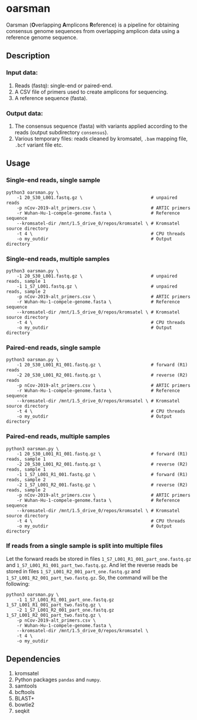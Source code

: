 # oarsman

Oarsman (**O**verlapping **A**mplicons **R**eference) is a pipeline for obtaining consensus genome sequences from overlapping amplicon data using a reference genome sequence.

## Description

### Input data:

1. Reads (fastq): single-end or paired-end.
2. A CSV file of primers used to create amplicons for sequencing.
3. A reference sequence (fasta).

### Output data:

1. The consensus sequence (fasta) with variants applied according to the reads (output subdirectory `consensus`).
2. Various temporary files: reads cleaned by kromsatel, `.bam` mapping file, `.bcf` variant file etc.


## Usage

### Single-end reads, single sample

```
python3 oarsman.py \
    -1 20_S30_L001.fastq.gz \                          # unpaired reads
    -p nCov-2019-alt_primers.csv \                     # ARTIC primers
    -r Wuhan-Hu-1-compele-genome.fasta \               # Reference sequence
    --kromsatel-dir /mnt/1.5_drive_0/repos/kromsatel \ # Kromsatel source directory
    -t 4 \                                             # CPU threads
    -o my_outdir                                       # Output directory
```

### Single-end reads, multiple samples

```
python3 oarsman.py \
    -1 20_S30_L001.fastq.gz \                          # unpaired reads, sample 1
    -1 1_S7_L001.fastq.gz \                            # unpaired reads, sample 2
    -p nCov-2019-alt_primers.csv \                     # ARTIC primers
    -r Wuhan-Hu-1-compele-genome.fasta \               # Reference sequence
    --kromsatel-dir /mnt/1.5_drive_0/repos/kromsatel \ # Kromsatel source directory
    -t 4 \                                             # CPU threads
    -o my_outdir                                       # Output directory
```

### Paired-end reads, single sample

```
python3 oarsman.py \
    -1 20_S30_L001_R1_001.fastq.gz \                   # forward (R1) reads
    -2 20_S30_L001_R2_001.fastq.gz \                   # reverse (R2) reads
    -p nCov-2019-alt_primers.csv \                     # ARTIC primers
    -r Wuhan-Hu-1-compele-genome.fasta \               # Reference sequence
    --kromsatel-dir /mnt/1.5_drive_0/repos/kromsatel \ # Kromsatel source directory
    -t 4 \                                             # CPU threads
    -o my_outdir                                       # Output directory
```

### Paired-end reads, multiple samples

```
python3 oarsman.py \
    -1 20_S30_L001_R1_001.fastq.gz \                   # forward (R1) reads, sample 1
    -2 20_S30_L001_R2_001.fastq.gz \                   # reverse (R2) reads, sample 1
    -1 1_S7_L001_R1_001.fastq.gz \                     # forward (R1) reads, sample 2
    -2 1_S7_L001_R2_001.fastq.gz \                     # reverse (R2) reads, sample 2
    -p nCov-2019-alt_primers.csv \                     # ARTIC primers
    -r Wuhan-Hu-1-compele-genome.fasta \               # Reference sequence
    --kromsatel-dir /mnt/1.5_drive_0/repos/kromsatel \ # Kromsatel source directory
    -t 4 \                                             # CPU threads
    -o my_outdir                                       # Output directory
```

### If reads from a single sample is split into multiple files

Let the forward reads be stored in files `1_S7_L001_R1_001_part_one.fastq.gz` and `1_S7_L001_R1_001_part_two.fastq.gz`. And let the reverse reads be stored in files `1_S7_L001_R2_001_part_one.fastq.gz` and `1_S7_L001_R2_001_part_two.fastq.gz`. So, the command will be the following:

```
python3 oarsman.py \
    -1 1_S7_L001_R1_001_part_one.fastq.gz 1_S7_L001_R1_001_part_two.fastq.gz \
    -2 1_S7_L001_R2_001_part_one.fastq.gz 1_S7_L001_R2_001_part_two.fastq.gz \
    -p nCov-2019-alt_primers.csv \
    -r Wuhan-Hu-1-compele-genome.fasta \
    --kromsatel-dir /mnt/1.5_drive_0/repos/kromsatel \
    -t 4 \
    -o my_outdir
```

## Dependencies

1. kromsatel
2. Python packages `pandas` and `numpy`.
3. samtools
4. bcftools
5. BLAST+
6. bowtie2
7. seqkit